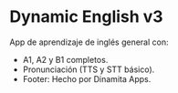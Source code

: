 # Dynamic English v3

App de aprendizaje de inglés general con:
- A1, A2 y B1 completos.
- Pronunciación (TTS y STT básico).
- Footer: Hecho por Dinamita Apps.

